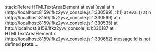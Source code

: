 stack:Refere HTMLTextAreaElement
    at eval (eval at n (http://localhost:8159/lfkz2yvv_console.js:1:330599), <anonymous>:1:1)
    at eval (<anonymous>)
    at n (http://localhost:8159/lfkz2yvv_console.js:1:330599)
    at r (http://localhost:8159/lfkz2yvv_console.js:1:330535)
    at http://localhost:8159/lfkz2yvv_console.js:1:330187
    at HTMLTextAreaElement.x (http://localhost:8159/lfkz2yvv_console.js:1:330652)
message:Id is not defined
__proto__:...
